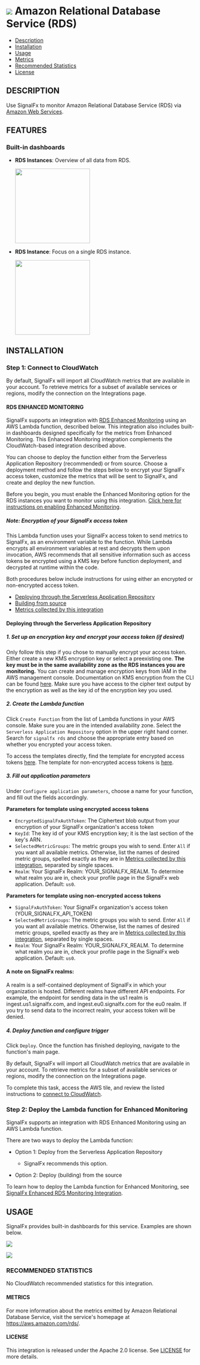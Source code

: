 # ![](./img/integration_awsrds.png) Amazon Relational Database Service (RDS)

- [Description](#description)
- [Installation](#installation)
- [Usage](#usage)
- [Metrics](#metrics)
- [Recommended Statistics](#recommended-statistics)
- [License](#license)

## DESCRIPTION

Use SignalFx to monitor Amazon Relational Database Service (RDS) via [Amazon Web Services](https://github.com/signalfx/integrations/tree/master/aws)[](sfx_link:aws).

## FEATURES

### Built-in dashboards

- **RDS Instances**: Overview of all data from RDS.

  [<img src='./img/dashboard_rds_instances.png' width=200px>](./img/dashboard_rds_instances.png)

- **RDS Instance**: Focus on a single RDS instance.

  [<img src='./img/dashboard_rds_instance.png' width=200px>](./img/dashboard_rds_instance.png)

## INSTALLATION

### Step 1: Connect to CloudWatch


By default, SignalFx will import all CloudWatch metrics that are available in your account. To retrieve metrics for a subset of available services or regions, modify the connection on the Integrations page.

#### RDS ENHANCED MONITORING

SignalFx supports an integration with <a target="_blank" href="http://docs.aws.amazon.com/AmazonRDS/latest/UserGuide/USER_Monitoring.OS.html">RDS Enhanced Monitoring</a> using an AWS Lambda function, described below. This integration also includes built-in dashboards designed specifically for the metrics from Enhanced Monitoring. This Enhanced Monitoring integration complements the CloudWatch-based integration described above.  

You can choose to deploy the function either from the Serverless Application Repository (recommended) or from source. Choose a deployment method and follow the steps below to encrypt your SignalFx access token, customize the metrics that will be sent to SignalFx, and create and deploy the new function. 

Before you begin, you must enable the Enhanced Monitoring option for the RDS instances you want to monitor using this integration. <a target="_blank" href="http://docs.aws.amazon.com/AmazonRDS/latest/UserGuide/USER_Monitoring.OS.html">Click here for instructions on enabling Enhanced Monitoring</a>.

##### Note: Encryption of your SignalFx access token
This Lambda function uses your SignalFx access token to send metrics to SignalFx, as an environment variable to the function. While Lambda encrypts all environment variables at rest and decrypts them upon invocation, AWS recommends that all sensitive information such as access tokens be encrypted using a KMS key before function deployment, and decrypted at runtime within the code. 

Both procedures below include instructions for using either an encrypted or non-encrypted access token. 

- [Deploying through the Serverless Application Repository](#deploying-through-the-serverless-application-repository)
- [Building from source](#building-from-source)
- [Metrics collected by this integration](#metric-groups-collected-by-this-integration)

#### Deploying through the Serverless Application Repository

##### 1. Set up an encryption key and encrypt your access token (if desired)
Only follow this step if you chose to manually encrypt your access token. Either create a new KMS encryption key or select a preexisting one. **The key must be in the same availability zone as the RDS instances you are monitoring.** You can create and manage encryption keys from IAM in the AWS management console. Documentation on KMS encryption from the CLI can be found <a target="_blank" href="http://docs.aws.amazon.com/cli/latest/reference/kms/encrypt.html">here</a>. Make sure you have access to the cipher text output by the encryption as well as the key id of the encryption key you used.

##### 2. Create the Lambda function
Click `Create Function` from the list of Lambda functions in your AWS console. Make sure you are in the intended availability zone. Select the `Serverless Application Repository` option in the upper right hand corner. Search for `signalfx rds` and choose the appropriate entry based on whether you encrypted your access token.

To access the templates directly, find the template for encrypted access tokens <a target="_blank" href="https://serverlessrepo.aws.amazon.com/applications/arn:aws:serverlessrepo:us-east-2:254067382080:applications~signalfx-enhanced-rds-metrics-encrypted">here</a>. The template for non-encrypted access tokens is <a target="_blank" href="https://serverlessrepo.aws.amazon.com/applications/arn:aws:serverlessrepo:us-east-2:254067382080:applications~signalfx-enhanced-rds-metrics">here</a>.

##### 3. Fill out application parameters
Under `Configure application parameters`, choose a name for your function, and fill out the fields accordingly.

**Parameters for template using encrypted access tokens**
- `EncryptedSignalFxAuthToken`: The Ciphertext blob output from your encryption of your SignalFx organization's access token
- `KeyId`: The key id of your KMS encryption key; it is the last section of the key's ARN.
- `SelectedMetricGroups`: The metric groups you wish to send. Enter `All` if you want all available metrics. Otherwise, list the names of desired metric groups, spelled exactly as they are in [Metrics collected by this integration](#metric-groups-collected-by-this-integration), separated by single spaces.
- `Realm`: Your SignalFx Realm: YOUR_SIGNALFX_REALM. To determine what realm you are in, check your profile page in the SignalFx web application. Default: `us0`.

**Parameters for template using non-encrypted access tokens**
- `SignalFxAuthToken`: Your SignalFx organization's access token (YOUR_SIGNALFX_API_TOKEN)
- `SelectedMetricGroups`: The metric groups you wish to send. Enter `All` if you want all available metrics. Otherwise, list the names of desired metric groups, spelled exactly as they are in [Metrics collected by this integration](#metric-groups-collected-by-this-integration), separated by single spaces.
- `Realm`: Your SignalFx Realm: YOUR_SIGNALFX_REALM. To determine what realm you are in, check your profile page in the SignalFx web application. Default: `us0`.

#### A note on SignalFx realms:
A realm is a self-contained deployment of SignalFx in which your organization is hosted.
Different realms have different API endpoints.
For example, the endpoint for sending data in the us1 realm is ingest.us1.signalfx.com,
and ingest.eu0.signalfx.com for the eu0 realm. If you try to send data to the incorrect realm,
your access token will be denied.


##### 4. Deploy function and configure trigger
Click `Deploy`. Once the function has finished deploying, navigate to the function's main page. 


By default, SignalFx will import all CloudWatch metrics that are available in your account. To retrieve metrics for a subset of available services or regions, modify the connection on the Integrations page.

To complete this task, access the AWS tile, and review the listed instructions to [connect to CloudWatch](https://github.com/signalfx/integrations/tree/master/aws)[](sfx_link:aws).

### Step 2: Deploy the Lambda function for Enhanced Monitoring

SignalFx supports an integration with RDS Enhanced Monitoring using an AWS Lambda function.

There are two ways to deploy the Lambda function:

- Option 1: Deploy from the Serverless Application Repository
    - SignalFx recommends this option.

- Option 2: Deploy (building) from the source

To learn how to deploy the Lambda function for Enhanced Monitoring, see <a target="_blank" href="https://github.com/signalfx/enhanced-rds-monitoring">SignalFx Enhanced RDS Monitoring Integration</a>.


## USAGE

SignalFx provides built-in dashboards for this service. Examples are shown below.

![](./img/dashboard_rds_instances.png)

![](./img/dashboard_rds_instance.png)


<!--- METRICS --->
### RECOMMENDED STATISTICS

No CloudWatch recommended statistics for this integration.

#### METRICS

For more information about the metrics emitted by Amazon Relational Database Service, visit the service's homepage at <a target="_blank" href="https://aws.amazon.com/rds/">https://aws.amazon.com/rds/<a>.

#### LICENSE

This integration is released under the Apache 2.0 license. See [LICENSE](./LICENSE) for more details.
